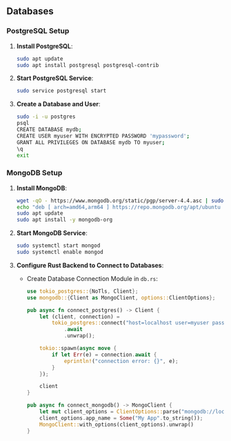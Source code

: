 ## Databases

### PostgreSQL Setup

1. **Install PostgreSQL**:
    ```bash
    sudo apt update
    sudo apt install postgresql postgresql-contrib
    ```

2. **Start PostgreSQL Service**:
    ```bash
    sudo service postgresql start
    ```

3. **Create a Database and User**:
    ```bash
    sudo -i -u postgres
    psql
    CREATE DATABASE mydb;
    CREATE USER myuser WITH ENCRYPTED PASSWORD 'mypassword';
    GRANT ALL PRIVILEGES ON DATABASE mydb TO myuser;
    \q
    exit
    ```

### MongoDB Setup

1. **Install MongoDB**:
    ```bash
    wget -qO - https://www.mongodb.org/static/pgp/server-4.4.asc | sudo apt-key add -
    echo "deb [ arch=amd64,arm64 ] https://repo.mongodb.org/apt/ubuntu focal/mongodb-org/4.4 multiverse" | sudo tee /etc/apt/sources.list.d/mongodb-org-4.4.list
    sudo apt update
    sudo apt install -y mongodb-org
    ```

2. **Start MongoDB Service**:
    ```bash
    sudo systemctl start mongod
    sudo systemctl enable mongod
    ```

3. **Configure Rust Backend to Connect to Databases**:
    - Create Database Connection Module in `db.rs`:
        ```rust
        use tokio_postgres::{NoTls, Client};
        use mongodb::{Client as MongoClient, options::ClientOptions};

        pub async fn connect_postgres() -> Client {
            let (client, connection) =
                tokio_postgres::connect("host=localhost user=myuser password=mypassword dbname=mydb", NoTls)
                    .await
                    .unwrap();

            tokio::spawn(async move {
                if let Err(e) = connection.await {
                    eprintln!("connection error: {}", e);
                }
            });

            client
        }

        pub async fn connect_mongodb() -> MongoClient {
            let mut client_options = ClientOptions::parse("mongodb://localhost:27017").await.unwrap();
            client_options.app_name = Some("My App".to_string());
            MongoClient::with_options(client_options).unwrap()
        }
        ```

